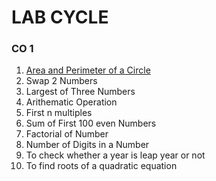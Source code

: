 # LAB CYCLE 

### CO 1
1. [Area and Perimeter of a Circle](python/01_area_perimeter_circle.py)     
2. Swap 2 Numbers
3. Largest of Three Numbers
4. Arithematic Operation
5. First n multiples
6. Sum of First 100 even Numbers
7. Factorial of Number
8. Number of Digits in a Number
9. To check whether a year is leap year or not
10. To find roots of a quadratic equation
